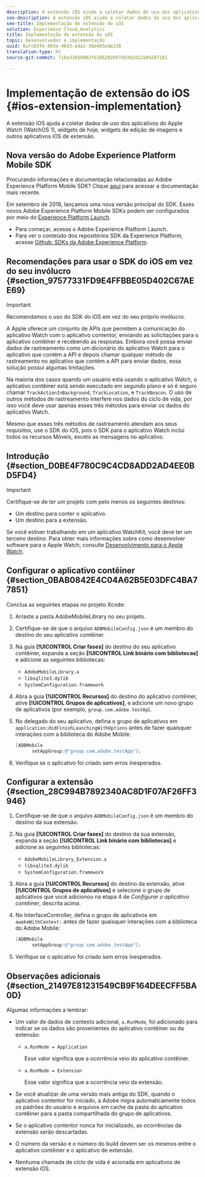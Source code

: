 ```yaml
---
description: A extensão iOS ajuda a coletar dados de uso dos aplicativos do Apple Watch (WatchOS 1), widgets de hoje, widgets de edição de imagens e outros aplicativos iOS de extensão.
seo-description: A extensão iOS ajuda a coletar dados de uso dos aplicativos do Apple Watch (WatchOS 1), widgets de hoje, widgets de edição de imagens e outros aplicativos iOS de extensão.
seo-title: Implementação de extensão do iOS
solution: Experience Cloud,Analytics
title: Implementação de extensão do iOS
topic: Desenvolvedor e implementação
uuid: 8afc03fe-403e-4643-ada1-30e403ede238
translation-type: ht
source-git-commit: 718e336b9002fe3d5282697d4302d12a89297181

---
```



# Implementação de extensão do iOS {#ios-extension-implementation}

A extensão iOS ajuda a coletar dados de uso dos aplicativos do Apple Watch (WatchOS 1), widgets de hoje, widgets de edição de imagens e outros aplicativos iOS de extensão.

## Nova versão do Adobe Experience Platform Mobile SDK

Procurando informações e documentação relacionadas ao Adobe Experience Platform Mobile SDK? Clique [aqui](https://aep-sdks.gitbook.io/docs/) para acessar a documentação mais recente.

Em setembro de 2018, lançamos uma nova versão principal do SDK. Esses novos Adobe Experience Platform Mobile SDKs podem ser configurados por meio do [Experience Platform Launch](https://www.adobe.com/br/experience-platform/launch.html).

* Para começar, acesse o Adobe Experience Platform Launch.
* Para ver o conteúdo dos repositórios SDK da Experience Platform, acesse [Github: SDKs da Adobe Experience Platform](https://github.com/Adobe-Marketing-Cloud/acp-sdks).

## Recomendações para usar o SDK do iOS em vez do seu invólucro {#section_97577331FD9E4FFBBE05D402C67AEE69}

>[!IMPORTANT]
>
>Recomendamos o uso do SDK do iOS em vez do seu próprio invólucro.

A Apple oferece um conjunto de APIs que permitem a comunicação do aplicativo Watch com o aplicativo contentor, enviando as solicitações para o aplicativo contêiner e recebendo as respostas. Embora você possa enviar dados de rastreamento como um dicionário do aplicativo Watch para o aplicativo que contém a API e depois chamar qualquer método de rastreamento no aplicativo que contém a API para enviar dados, essa solução possui algumas limitações.

Na maioria dos casos quando um usuário está usando o aplicativo Watch, o aplicativo contêiner está sendo executado em segundo plano e só é seguro chamar `TrackActionInBackground`, `TrackLocation`, e `TrackBeacon`. O uso de outros métodos de rastreamento interfere nos dados do ciclo de vida, por isso você deve usar apenas esses três métodos para enviar os dados do aplicativo Watch.

Mesmo que esses três métodos de rastreamento atendam aos seus requisitos, use o SDK do iOS, pois o SDK para o aplicativo Watch inclui todos os recursos Móveis, exceto as mensagens no aplicativo.

## Introdução {#section_D0BE4F780C9C4CD8ADD2AD4EE0BD5FD4}

>[!IMPORTANT]
>
>Certifique-se de ter um projeto com pelo menos os seguintes destinos:
>
>* Um destino para conter o aplicativo.
>* Um destino para a extensão.
>



Se você estiver trabalhando em um aplicativo WatchKit, você deve ter um terceiro destino. Para obter mais informações sobre como desenvolver software para o Apple Watch, consulte [Desenvolvimento para o Apple Watch](https://developer.apple.com/library/ios/documentation/General/Conceptual/WatchKitProgrammingGuide/index.html#//apple_ref/doc/uid/TP40014969-CH8-SW1).

## Configurar o aplicativo contêiner {#section_0BAB0842E4C04A62B5E03DFC4BA77851}

Conclua as seguintes etapas no projeto Xcode:

1. Arraste a pasta AdobeMobileLibrary no seu projeto.
1. Certifique-se de que o arquivo `ADBMobileConfig.json` é um membro do destino do seu aplicativo contêiner.
1. Na guia **[!UICONTROL Criar fases]** do destino do seu aplicativo contêiner, expanda a seção **[!UICONTROL Link binário com bibliotecas]** e adicione as seguintes bibliotecas:

   * `AdobeMobileLibrary.a`
   * `libsqlite3.dylib`
   * `SystemConfiguration.framework`

1. Abra a guia **[!UICONTROL Recursos]** do destino do aplicativo contêiner, ative **[!UICONTROL Grupos de aplicativos]**, e adicione um novo grupo de aplicativos (por exemplo, `group.com.adobe.testAp`).

1. No delegado do seu aplicativo, defina o grupo de aplicativos em `application:didFinishLaunchingWithOptions` antes de fazer quaisquer interações com a biblioteca do Adobe Mobile:

   ```objective-c
   [ADBMobile 
         setAppGroup:@"group.com.adobe.testApp"];
   ```

1. Verifique se o aplicativo foi criado sem erros inesperados.

## Configurar a extensão {#section_28C994B7892340AC8D1F07AF26FF3946}

1. Certifique-se de que o arquivo `ADBMobileConfig.json` é um membro do destino da sua extensão.
1. Na guia **[!UICONTROL Criar fases]** do destino da sua extensão, expanda a seção **[!UICONTROL Link binário com bibliotecas]** e adicione as seguintes bibliotecas:

   * `AdobeMobileLibrary_Extension.a`
   * `libsqlite3.dylib`
   * `SystemConfiguration.framework`

1. Abra a guia **[!UICONTROL Recursos]** do destino da extensão, ative **[!UICONTROL Grupos de aplicativos]** e selecione o grupo de aplicativos que você adicionou na etapa 4 de *Configurar o aplicativo contêiner*, descrita acima.

1. No InterfaceController, defina o grupo de aplicativos em `awakeWithContext:` antes de fazer quaisquer interações com a biblioteca do Adobe Mobile:

   ```objective-c
   [ADBMobile 
         setAppGroup:@"group.com.adobe.testApp"];
   ```

1. Verifique se o aplicativo foi criado sem erros inesperados.

## Observações adicionais {#section_21497E81231549CB9F164DEECFF5BA0D}

Algumas informações a lembrar:

* Um valor de dados de contexto adicional, `a.RunMode`, foi adicionado para indicar se os dados são provenientes do aplicativo contêiner ou da extensão:

   * `a.RunMode = Application`

      Esse valor significa que a ocorrência veio do aplicativo contêiner.
   * `a.RunMode = Extension`

      Esse valor significa que a ocorrência veio da extensão.

* Se você atualizar de uma versão mais antiga do SDK, quando o aplicativo contentor for iniciado, a Adobe migra automaticamente todos os padrões do usuário e arquivos em cache da pasta do aplicativo contêiner para a pasta compartilhada do grupo de aplicativos.
* Se o aplicativo contentor nunca for inicializado, as ocorrências da extensão serão descartadas.
* O número da versão e o número do build devem ser os mesmos entre o aplicativo contêiner e o aplicativo de extensão.
* Nenhuma chamada de ciclo de vida é acionada em aplicativos de extensão iOS.

